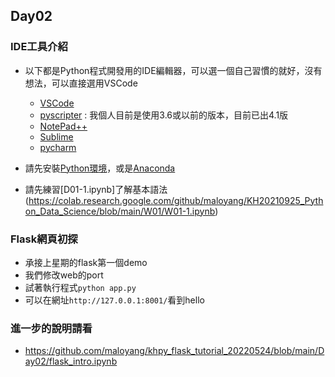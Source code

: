 
## Day02

### IDE工具介紹
- 以下都是Python程式開發用的IDE編輯器，可以選一個自己習慣的就好，沒有想法，可以直接選用VSCode
    - [VSCode](https://code.visualstudio.com/)
    - [pyscripter](https://sourceforge.net/projects/pyscripter/) : 我個人目前是使用3.6或以前的版本，目前已出4.1版
    - [NotePad++](https://notepad-plus-plus.org/downloads/)
    - [Sublime](https://www.sublimetext.com/)
    - [pycharm](https://www.jetbrains.com/pycharm/)

- 請先安裝[Python環境](https://www.python.org/)，或是[Anaconda](https://www.anaconda.com/products/distribution)

- 請先練習[D01-1.ipynb]了解基本語法(https://colab.research.google.com/github/maloyang/KH20210925_Python_Data_Science/blob/main/W01/W01-1.ipynb)

### Flask網頁初探

- 承接上星期的flask第一個demo
- 我們修改web的port
- 試著執行程式`python app.py`
- 可以在網址`http://127.0.0.1:8001/`看到hello


### 進一步的說明請看
- https://github.com/maloyang/khpy_flask_tutorial_20220524/blob/main/Day02/flask_intro.ipynb

